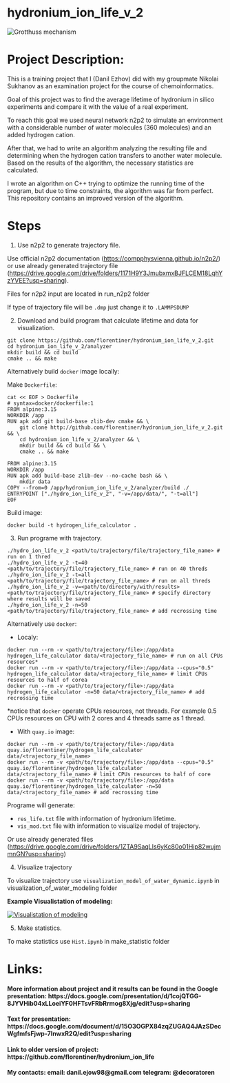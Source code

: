# hydronium_ion_life_v_2

![Grotthuss mechanism](https://upload.wikimedia.org/wikipedia/commons/d/d3/Proton_Zundel.gif)

# Project Description:

This is a training project that I (Danil Ezhov) did with my groupmate Nikolai Sukhanov as an examination project for the course of chemoinformatics.

Goal of this project was to find the average lifetime of hydronium in silico experiments and compare it with the value of a real experiment. 

To reach this goal we used neural network n2p2 to simulate an environment with a considerable number of water molecules (360 molecules) and an added hydrogen cation.

After that, we had to write an algorithm analyzing the resulting file and determining when the hydrogen cation transfers to another water molecule. Based on the results of the algorithm, the necessary statistics are calculated. 

I wrote an algorithm on C++ trying to optimize the running time of the program, but due to time constraints, the algorithm was far from perfect. This repository contains an improved version of the algorithm.

# Steps

1. Use n2p2 to generate trajectory file. 

Use official n2p2 documentation (https://compphysvienna.github.io/n2p2/) or use already generated trajectory file (https://drive.google.com/drive/folders/1171H9Y3JmubxmxBJFLCEM18LqhYzYVEE?usp=sharing).

Files for n2p2 input are located in run_n2p2 folder

If type of trajectory file will be ```.dmp``` just change it to ```.LAMMPSDUMP```

2. Download and build program that calculate lifetime and data for visualization.

```
git clone https://github.com/florentiner/hydronium_ion_life_v_2.git
cd hydronium_ion_life_v_2/analyzer
mkdir build && cd build
cmake .. && make
```

Alternatively build ```docker``` image locally:

Make ```Dockerfile```:

```
cat << EOF > Dockerfile  
# syntax=docker/dockerfile:1
FROM alpine:3.15
WORKDIR /app
RUN apk add git build-base zlib-dev cmake && \
    git clone http://github.com/florentiner/hydronium_ion_life_v_2.git && \
    cd hydronium_ion_life_v_2/analyzer && \
    mkdir build && cd build && \
    cmake .. && make

FROM alpine:3.15
WORKDIR /app 
RUN apk add build-base zlib-dev --no-cache bash && \
    mkdir data
COPY --from=0 /app/hydronium_ion_life_v_2/analyzer/build ./
ENTRYPOINT ["./hydro_ion_life_v_2", "-v=/app/data/", "-t=all"]
EOF
```

Build image:

```
docker build -t hydrogen_life_calculator .
```


3. Run programe with trajectory.

```
./hydro_ion_life_v_2 <path/to/trajectory/file/trajectory_file_name> # run on 1 thred
./hydro_ion_life_v_2 -t=40 <path/to/trajectory/file/trajectory_file_name> # run on 40 threds
./hydro_ion_life_v_2 -t=all <path/to/trajectory/file/trajectory_file_name> # run on all threds
./hydro_ion_life_v_2 -v=<path/to/directory/with/results> <path/to/trajectory/file/trajectory_file_name> # specify directory where results will be saved
./hydro_ion_life_v_2 -n=50 <path/to/trajectory/file/trajectory_file_name> # add recrossing time
```

Alternatively use ```docker```:

 * Localy:

```
docker run --rm -v <path/to/trajectory/file>:/app/data hydrogen_life_calculator data/<trajectory_file_name> # run on all CPUs resources*
docker run --rm -v <path/to/trajectory/file>:/app/data --cpus="0.5" hydrogen_life_calculator data/<trajectory_file_name> # limit CPUs resources to half of corea
docker run --rm -v <path/to/trajectory/file>:/app/data hydrogen_life_calculator -n=50 data/<trajectory_file_name> # add recrossing time
```
*notice that ```docker``` operate CPUs resources, not threads. For example 0.5 CPUs resources on CPU with 2 cores and 4 threads same as 1 thread.

 * With ```quay.io``` image:

```
docker run --rm -v <path/to/trajectory/file>:/app/data quay.io/florentiner/hydrogen_life_calculator data/<trajectory_file_name>
docker run --rm -v <path/to/trajectory/file>:/app/data --cpus="0.5" quay.io/florentiner/hydrogen_life_calculator data/<trajectory_file_name> # limit CPUs resources to half of core
docker run --rm -v <path/to/trajectory/file>:/app/data quay.io/florentiner/hydrogen_life_calculator -n=50 data/<trajectory_file_name> # add recrossing time
```

Programe will generate:

* ```res_life.txt``` file with information of hydronium lifetime.
* ```vis_mod.txt``` file with information to visualize model of trajectory.

Or use already generated files (https://drive.google.com/drive/folders/1ZTA9SaqLIs6yKc80o01Hip82wujmmnGN?usp=sharing)

4. Visualize trajectory

To visualize trajectory use ```visualization_model_of_water_dynamic.ipynb``` in visualization_of_water_modeling folder

**Example Visualistation of modeling:**

[![Visualistation of modeling](https://img.youtube.com/vi/L8atFMG-Ka0/0.jpg)](https://youtu.be/L8atFMG-Ka0)

5. Make statistics.

To make statistics use ```Hist.ipynb``` in make_statistic folder

# Links:

<h4> More information about project and it results can be found in the Google presentation: https://docs.google.com/presentation/d/1cojQTGG-8JYVHib04xLLoeiYF0HFTsvFRbRrmog8Xjg/edit?usp=sharing </h4>

<h4> Text for presentation: https://docs.google.com/document/d/15O3OGPX84zqZUGAQ4JAzSDecWgfmfsFjwp-7InwxR2Q/edit?usp=sharing </h4>

<h4> Link to older version of project: https://github.com/florentiner/hydronium_ion_life </h4>

<h4> My contacts: email: danil.ejow98@gmail.com telegram: @decoratoren </h4>
